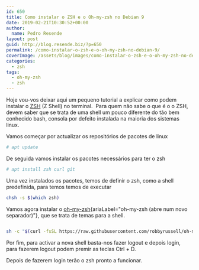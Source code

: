 ```yaml
---
id: 650
title: Como instalar o ZSH e o Oh-my-zsh no Debian 9
date: 2019-02-21T10:30:52+00:00
author:
  name: Pedro Resende
layout: post
guid: http://blog.resende.biz/?p=650
permalink: /como-instalar-o-zsh-e-o-oh-my-zsh-no-debian-9/
coverImage: /assets/blog/images/como-instalar-o-zsh-e-o-oh-my-zsh-no-debian-9.png
categories:
  - zsh
tags:
  - oh-my-zsh
  - zsh
---
```


Hoje vou-vos deixar aqui um pequeno tutorial a explicar como podem instalar o [ZSH](https://en.wikipedia.org/wiki/Z_shell) (Z Shell) no terminal. 
Para quem não sabe o que é o o ZSH, devem saber que se trata de uma shell um pouco diferente do tão bem conhecido bash, consola por defeito instalada na maioria dos sistemas linux.

Vamos começar por actualizar os repositórios de pacotes de linux

```bash
# apt update
```

De seguida vamos instalar os pacotes necessários para ter o zsh

```bash
# apt install zsh curl git
```

Uma vez instalados os pacotes, temos de definir o zsh, como a shell predefinida, para temos temos de executar

```bash
chsh -s $(which zsh)
```

Vamos agora instalar o [oh-my-zsh](https://github.com/robbyrussell/oh-my-zsh){ariaLabel="oh-my-zsh (abre num novo separador)"}, que se trata de temas para a shell.

```bash

sh -c "$(curl -fsSL https://raw.githubusercontent.com/robbyrussell/oh-my-zsh/master/tools/install.sh)"
```

Por fim, para activar a nova shell basta-nos fazer logout e depois login, para fazerem logout podem premir as teclas Ctrl + D.

Depois de fazerem login terão o zsh pronto a funcionar.
